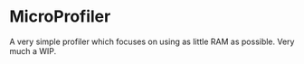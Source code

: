 # MicroProfiler
A very simple profiler which focuses on using as little RAM as possible.
Very much a WIP.
